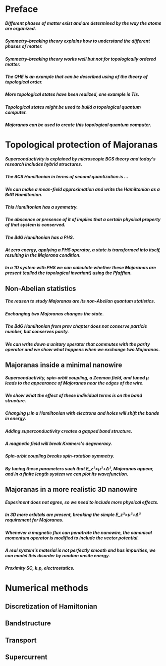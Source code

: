 # Preface
##### Different phases of matter exist and are determined by the way the atoms are organized.
##### Symmetry-breaking theory explains how to understand the different phases of matter.
##### Symmetry-breaking theory works well but not for topologically ordered matter.
##### The QHE is an example that can be described using of the theory of topological order.
##### More topological states have been realized, one example is TIs.
##### Topological states might be used to build a topological quantum computer.
##### Majoranas can be used to create this topological quantum computer.

# Topological protection of Majoranas
<!-- this chapter leads up to Majoranas -->
##### Superconductivity is explained by microscopic BCS theory and today's research includes hybrid structures.
##### The BCS Hamiltonian in terms of second quantization is ...
##### We can make a mean-field approximation and write the Hamiltonian as a BdG Hamiltonian.
##### This Hamiltonian has a symmetry.
##### The abscence or presence of it of implies that a certain physical property of that system is conserved.
##### The BdG Hamiltonian has a PHS.
##### At zero energy, applying a PHS operator, a state is transformed into itself, resulting in the Majorana condition.
##### In a 1D system with PHS we can calculate whether these Majoranas are present (called the topological invariant) using the Pfaffian.

## Non-Abelian statistics
<!-- This section motivates the research -->
##### The reason to study Majoranas are its non-Abelian quantum statistics.
##### Exchanging two Majoranas changes the state.
##### The BdG Hamiltonian from prev chapter does not conserve particle number, but conserves parity.
##### We can write down a unitary operator that commutes with the parity operator and we show what happens when we exchange two Majoranas.

## Majoranas inside a minimal nanowire
<!-- This section introduces the "Majorana ingredients" -->
##### Superconductivity, spin-orbit coupling, a Zeeman field, and tuned µ leads to the appearance of Majoranas near the edges of the wire.
##### We show what the effect of these individual terms is on the band structure.
##### Changing µ in a Hamiltonian with electrons and holes will shift the bands in energy.
##### Adding superconductivity creates a gapped band structure.
##### A magnetic field will break Kramers's degeneracy.
##### Spin-orbit coupling breaks spin-rotation symmetry.
##### By tuning these parameters such that E_z²>µ²+Δ², Majoranas appear, and in a finite length system we can plot its wavefunction.

## Majoranas in a more realistic 3D nanowire
<!-- Here we make the model more realistic -->
##### Experiment does not agree, so we need to include more physical effects.
##### In 3D more orbitals are present, breaking the simple E_z²>µ²+Δ² requirement for Majoranas.
##### Whenever a magnetic flux can penatrate the nanowire, the canonical momentum operator is modified to include the vector potential.
##### A real system's material is not perfectly smooth and has impurities, we can model this disorder by random onsite energy.
##### Proximity SC, k.p, electrostatics.

<!-- I still need to write down what happens in the next chapter -->
# Numerical methods
## Discretization of Hamiltonian
## Bandstructure
## Transport
## Supercurrent
